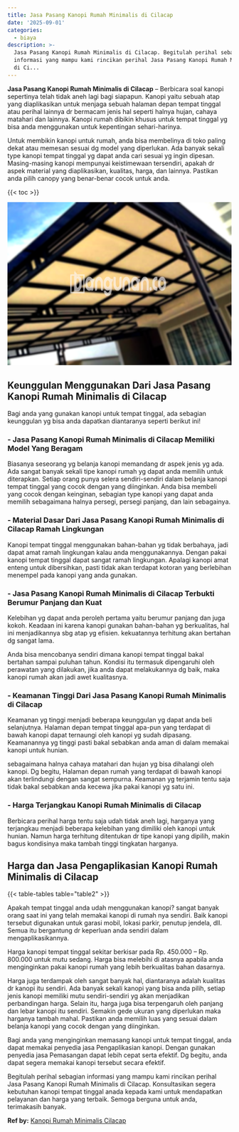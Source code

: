 ```yaml
---
title: Jasa Pasang Kanopi Rumah Minimalis di Cilacap
date: '2025-09-01'
categories:
  - biaya
description: >-
  Jasa Pasang Kanopi Rumah Minimalis di Cilacap. Begitulah perihal sebagian
  informasi yang mampu kami rincikan perihal Jasa Pasang Kanopi Rumah Minimalis
  di Ci...
---
```


**Jasa Pasang Kanopi Rumah Minimalis di Cilacap** – Berbicara soal kanopi sepertinya telah tidak aneh lagi bagi siapapun. Kanopi yaitu sebuah atap yang diaplikasikan untuk menjaga sebuah halaman depan tempat tinggal atau perihal lainnya dr bermacam jenis hal seperti halnya hujan, cahaya matahari dan lainnya. Kanopi rumah dibikin khusus untuk tempat tinggal yg bisa anda menggunakan untuk kepentingan sehari-harinya.

Untuk membikin kanopi untuk rumah, anda bisa membelinya di toko paling dekat atau memesan sesuai dg model yang diperlukan. Ada banyak sekali type kanopi tempat tinggal yg dapat anda cari sesuai yg ingin dipesan. Masing-masing kanopi mempunyai keistimewaan tersendiri, apakah dr aspek material yang diaplikasikan, kualitas, harga, dan lainnya. Pastikan anda pilih canopy yang benar-benar cocok untuk anda.

{{< toc >}}

![Jasa Pasang Kanopi Rumah Minimalis di Cilacap](/images/harga-kanopi-minimalis-30.png)

## Keunggulan Menggunakan Dari Jasa Pasang Kanopi Rumah Minimalis di Cilacap

Bagi anda yang gunakan kanopi untuk tempat tinggal, ada sebagian keunggulan yg bisa anda dapatkan diantaranya seperti berikut ini!

### \- Jasa Pasang Kanopi Rumah Minimalis di Cilacap Memiliki Model Yang Beragam

Biasanya seseorang yg belanja kanopi memandang dr aspek jenis yg ada. Ada sangat banyak sekali tipe kanopi rumah yg dapat anda memilih untuk diterapkan. Setiap orang punya selera sendiri-sendiri dalam belanja kanopi tempat tinggal yang cocok dengan yang diinginkan. Anda bisa membeli yang cocok dengan keinginan, sebagian type kanopi yang dapat anda memilih sebagaimana halnya persegi, persegi panjang, dan lain sebagainya.

### \- Material Dasar Dari Jasa Pasang Kanopi Rumah Minimalis di Cilacap Ramah Lingkungan

Kanopi tempat tinggal menggunakan bahan-bahan yg tidak berbahaya, jadi dapat amat ramah lingkungan kalau anda menggunakannya. Dengan pakai kanopi tempat tinggal dapat sangat ramah lingkungan. Apalagi kanopi amat enteng untuk dibersihkan, pasti tidak akan terdapat kotoran yang berlebihan menempel pada kanopi yang anda gunakan.

### \- Jasa Pasang Kanopi Rumah Minimalis di Cilacap Terbukti Berumur Panjang dan Kuat

Kelebihan yg dapat anda peroleh pertama yaitu berumur panjang dan juga kokoh. Keadaan ini karena kanopi gunakan bahan-bahan yg berkualitas, hal ini menjadikannya sbg atap yg efisien. kekuatannya terhitung akan bertahan dg sangat lama.

Anda bisa mencobanya sendiri dimana kanopi tempat tinggal bakal bertahan sampai puluhan tahun. Kondisi itu termasuk dipengaruhi oleh perawatan yang dilakukan, jika anda dapat melakukannya dg baik, maka kanopi rumah akan jadi awet kualitasnya.

### \- Keamanan Tinggi Dari Jasa Pasang Kanopi Rumah Minimalis di Cilacap

Keamanan yg tinggi menjadi beberapa keunggulan yg dapat anda beli selanjutnya. Halaman depan tempat tinggal apa-pun yang terdapat di bawah kanopi dapat ternaungi oleh kanopi yg sudah dipasang. Keamanannya yg tinggi pasti bakal sebabkan anda aman di dalam memakai kanopi untuk hunian.

sebagaimana halnya cahaya matahari dan hujan yg bisa dihalangi oleh kanopi. Dg begitu, Halaman depan rumah yang terdapat di bawah kanopi akan terlindungi dengan sangat sempurna. Keamanan yg terjamin tentu saja tidak bakal sebabkan anda kecewa jika pakai kanopi yg satu ini.

### \- Harga Terjangkau Kanopi Rumah Minimalis di Cilacap

Berbicara perihal harga tentu saja udah tidak aneh lagi, harganya yang terjangkau menjadi beberapa kelebihan yang dimiliki oleh kanopi untuk hunian. Namun harga terhitung ditentukan dr tipe kanopi yang dipilih, makin bagus kondisinya maka tambah tinggi tingkatan harganya.

## Harga dan Jasa Pengaplikasian Kanopi Rumah Minimalis di Cilacap

{{< table-tables table="table2" >}}

Apakah tempat tinggal anda udah menggunakan kanopi? sangat banyak orang saat ini yang telah memakai kanopi di rumah nya sendiri. Baik kanopi tersebut digunakan untuk garasi mobil, lokasi parkir, penutup jendela, dll. Semua itu bergantung dr keperluan anda sendiri dalam mengaplikasikannya.

Harga kanopi tempat tinggal sekitar berkisar pada Rp. 450.000 – Rp. 800.000 untuk mutu sedang. Harga bisa melebihi di atasnya apabila anda menginginkan pakai kanopi rumah yang lebih berkualitas bahan dasarnya.

Harga juga terdampak oleh sangat banyak hal, diantaranya adalah kualitas dr kanopi itu sendiri. Ada banyak sekali kanopi yang bisa anda pilih, setiap jenis kanopi memiliki mutu sendiri-sendiri yg akan menjadikan perbandingan harga. Selain itu, harga juga bisa terpengaruh oleh panjang dan lebar kanopi itu sendiri. Semakin gede ukuran yang diperlukan maka harganya tambah mahal. Pastikan anda memilih luas yang sesuai dalam belanja kanopi yang cocok dengan yang diinginkan.

Bagi anda yang menginginkan memasang kanopi untuk tempat tinggal, anda dapat memakai penyedia jasa Pengaplikasian kanopi. Dengan gunakan penyedia jasa Pemasangan dapat lebih cepat serta efektif. Dg begitu, anda dapat segera memakai kanopi tersebut secara efektif.

Begitulah perihal sebagian informasi yang mampu kami rincikan perihal Jasa Pasang Kanopi Rumah Minimalis di Cilacap. Konsultasikan segera kebutuhan kanopi tempat tinggal anada kepada kami untuk mendapatkan pelayanan dan harga yang terbaik. Semoga berguna untuk anda, terimakasih banyak.

**Ref by:**  [Kanopi Rumah Minimalis Cilacap](https://id.wikipedia.org/wiki/Kanopi)
